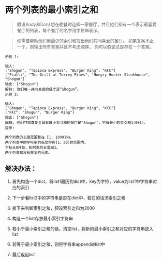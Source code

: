 # 两个列表的最小索引之和

> 假设Andy和Doris想在晚餐时选择一家餐厅，并且他们都有一个表示最喜爱餐厅的列表，每个餐厅的名字用字符串表示。

> 你需要帮助他们用最少的索引和找出他们共同喜爱的餐厅。 如果答案不止一个，则输出所有答案并且不考虑顺序。 你可以假设总是存在一个答案。

```
示例 1:

输入:
["Shogun", "Tapioca Express", "Burger King", "KFC"]
["Piatti", "The Grill at Torrey Pines", "Hungry Hunter Steakhouse", "Shogun"]
输出: ["Shogun"]
解释: 他们唯一共同喜爱的餐厅是“Shogun”。
示例 2:

输入:
["Shogun", "Tapioca Express", "Burger King", "KFC"]
["KFC", "Shogun", "Burger King"]
输出: ["Shogun"]
解释: 他们共同喜爱且具有最小索引和的餐厅是“Shogun”，它有最小的索引和1(0+1)。
提示:

两个列表的长度范围都在 [1, 1000]内。
两个列表中的字符串的长度将在[1，30]的范围内。
下标从0开始，到列表的长度减1。
两个列表都没有重复的元素。
```


## 解决办法：
1. 首先构造一个dict，将list1遍历到dict中，key为字符，value为list1中字符串对应的索引

2. 下一步看list2中的字符串是否在dict中，若在的话求索引之和

3. 接下来判断索引之和，预设索引之和为2000

4. 构造一个list存放最小索引字符串

5. 若小于最小索引之和的话，清空list，将新的最小索引之和对应的字符串放入list

6. 若等于最小索引之和，则将字符串append进list中
7. 最后返回list

